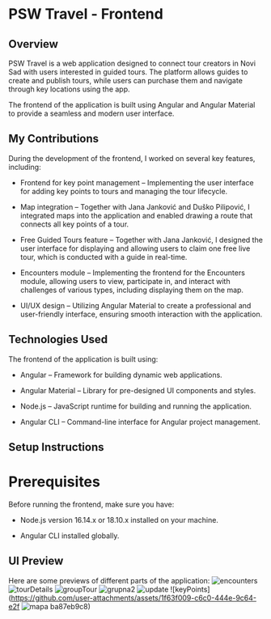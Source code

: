 # PSW Travel - Frontend
## Overview
PSW Travel is a web application designed to connect tour creators in Novi Sad with users interested in guided tours. The platform allows guides to create and publish tours, while users can purchase them and navigate through key locations using the app.

The frontend of the application is built using Angular and Angular Material to provide a seamless and modern user interface.

## My Contributions
During the development of the frontend, I worked on several key features, including:

+ Frontend for key point management – Implementing the user interface for adding key points to tours and managing the tour lifecycle.

+ Map integration – Together with Jana Janković and Duško Pilipović, I integrated maps into the application and enabled drawing a route that connects all key points of a tour.

+ Free Guided Tours feature –  Together with Jana Janković, I designed the user interface for displaying and allowing users to claim one free live tour, which is conducted with a guide in real-time.

+ Encounters module – Implementing the frontend for the Encounters module, allowing users to view, participate in, and interact with challenges of various types, including displaying them on the map.

+ UI/UX design – Utilizing Angular Material to create a professional and user-friendly interface, ensuring smooth interaction with the application.

## Technologies Used
The frontend of the application is built using:

+ Angular – Framework for building dynamic web applications.

+ Angular Material – Library for pre-designed UI components and styles.

+ Node.js – JavaScript runtime for building and running the application.

+ Angular CLI – Command-line interface for Angular project management.

## Setup Instructions
# Prerequisites
Before running the frontend, make sure you have:

+ Node.js version 16.14.x or 18.10.x installed on your machine.

+ Angular CLI installed globally.

## UI Preview
Here are some previews of different parts of the application:
![encounters](https://github.com/user-attachments/assets/14f0e798-e88a-4291-a7f3-ffe47e864153)
![tourDetails](https://github.com/user-attachments/assets/b6f33afa-1af7-4fde-95d4-5551b14467cf)
![groupTour](https://github.com/user-attachments/assets/7e84b6a5-771a-47ff-ae45-74a5d0ea2039)
![grupna2](https://github.com/user-attachments/assets/0367c246-39f5-4f26-99de-67be34fa3a3b)
![update](https://github.com/user-attachments/assets/7a9e3406-61a6-4fbf-9bd2-78c16809efa3)
![keyPoints](https://github.com/user-attachments/assets/1f63f009-c6c0-444e-9c64-e2f
![mapa](https://github.com/user-attachments/assets/30599656-8201-4f41-801a-856b41af3048)
ba87eb9c8)





